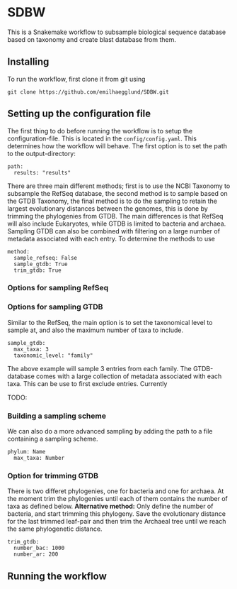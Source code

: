 # SDBW
This is a Snakemake workflow to subsample biological sequence database based on taxonomy and create blast database from them.

## Installing
To run the workflow, first clone it from git using
```
git clone https://github.com/emilhaegglund/SDBW.git
```

## Setting up the configuration file
The first thing to do before running the workflow is to setup the
configuration-file. This is located in the `config/config.yaml`.
This determines how the workflow will behave.
The first option is to set the path to the output-directory:
```
path:
  results: "results"
```
There are three main different methods; first is to use the NCBI Taxonomy to subsample the RefSeq database, the second method is to sample based on the GTDB Taxonomy, the final method is to do the sampling to retain the largest evolutionary distances between the genomes, this is done by trimming the phylogenies from GTDB. The main differences is that RefSeq will also include Eukaryotes, while GTDB is limited to bacteria and archaea. Sampling GTDB can also be combined with filtering on a
large number of metadata associated with each entry.
To determine the methods to use
```
method:
  sample_refseq: False
  sample_gtdb: True
  trim_gtdb: True
```
### Options for sampling RefSeq

### Options for sampling GTDB
Similar to the RefSeq, the main option is to set the taxonomical level to sample at, and also the maximum number of taxa to include.
```
sample_gtdb:
  max_taxa: 3
  taxonomic_level: "family"
```
The above example will sample 3 entries from each family.
The GTDB-database comes with a large collection of metadata associated with each taxa. This can be use to first exclude entries. Currently

TODO:
### Building a sampling scheme
We can also do a more advanced sampling by adding the path to a file containing a sampling scheme.

```
phylum: Name
  max_taxa: Number
```

### Option for trimming GTDB
There is two differet phylogenies, one for bacteria and one for archaea. At the moment trim the phylogenies until each of them contains the number of taxa as defined below.
__Alternative method:__ Only define the number of bacteria, and start trimming this phylogeny. Save the evolutionary distance for the last trimmed leaf-pair and then trim the Archaeal tree until we reach the same phylogenetic distance.
```
trim_gtdb:
  number_bac: 1000
  number_ar: 200
```


## Running the workflow
